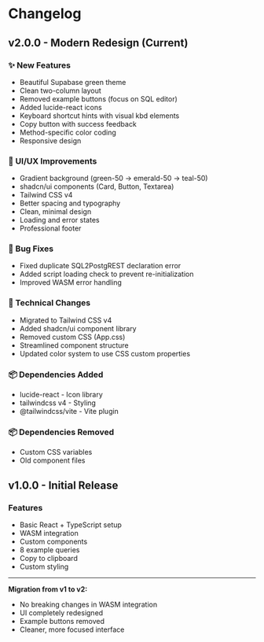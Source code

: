 # Changelog

## v2.0.0 - Modern Redesign (Current)

### ✨ New Features
- Beautiful Supabase green theme
- Clean two-column layout
- Removed example buttons (focus on SQL editor)
- Added lucide-react icons
- Keyboard shortcut hints with visual kbd elements
- Copy button with success feedback
- Method-specific color coding
- Responsive design

### 🎨 UI/UX Improvements
- Gradient background (green-50 → emerald-50 → teal-50)
- shadcn/ui components (Card, Button, Textarea)
- Tailwind CSS v4
- Better spacing and typography
- Clean, minimal design
- Loading and error states
- Professional footer

### 🐛 Bug Fixes
- Fixed duplicate SQL2PostgREST declaration error
- Added script loading check to prevent re-initialization
- Improved WASM error handling

### 🔧 Technical Changes
- Migrated to Tailwind CSS v4
- Added shadcn/ui component library
- Removed custom CSS (App.css)
- Streamlined component structure
- Updated color system to use CSS custom properties

### 📦 Dependencies Added
- lucide-react - Icon library
- tailwindcss v4 - Styling
- @tailwindcss/vite - Vite plugin

### 📦 Dependencies Removed
- Custom CSS variables
- Old component files

## v1.0.0 - Initial Release

### Features
- Basic React + TypeScript setup
- WASM integration
- Custom components
- 8 example queries
- Copy to clipboard
- Custom styling

---

**Migration from v1 to v2:**
- No breaking changes in WASM integration
- UI completely redesigned
- Example buttons removed
- Cleaner, more focused interface
